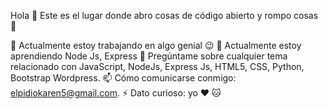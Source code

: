 




Hola 🙋
Este es el lugar donde abro cosas de código abierto y rompo cosas 🤣

🔭 Actualmente estoy trabajando en algo genial 😉
🌱 Actualmente estoy aprendiendo Node Js, Express
💬 Pregúntame sobre cualquier tema relacionado con
JavaScript, NodeJs, Express Js, HTML5, CSS, Python, Bootstrap Wordpress.
📫 Cómo comunicarse conmigo: elpidiokaren5@gmail.com.
⚡ Dato curioso: yo ❤️ 🐱

